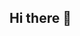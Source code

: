 ## Hi there 👋

<!--
**eric891224/eric891224** is a ✨ _special_ ✨ repository because its `README.md` (this file) appears on your GitHub profile.

Here are some ideas to get you started:

- 🔭 I’m currently working on ...
- 🌱 I’m currently learning ...
- 👯 I’m looking to collaborate on ...
- 🤔 I’m looking for help with ...
- 💬 Ask me about ...
- 📫 How to reach me: ...
- 😄 Pronouns: ...
- ⚡ Fun fact: ...

useful tool https://github.com/anuraghazra/github-readme-stats
-->

<!--
[![Eric's GitHub stats](https://github-readme-stats.vercel.app/api?username=eric891224)](https://github.com/anuraghazra/github-readme-stats)
-->
